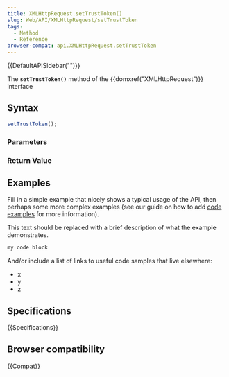 ```yaml
---
title: XMLHttpRequest.setTrustToken()
slug: Web/API/XMLHttpRequest/setTrustToken
tags:
  - Method
  - Reference
browser-compat: api.XMLHttpRequest.setTrustToken
---
```

{{DefaultAPISidebar("")}}

The **`setTrustToken()`** method of the {{domxref("XMLHttpRequest")}} interface 

## Syntax

```js
setTrustToken();
```

### Parameters



### Return Value



## Examples

Fill in a simple example that nicely shows a typical usage of the API, then perhaps some more complex examples (see our guide on how to add [code examples](/en-US/docs/MDN/Contribute/Structures/Code_examples) for more information).

This text should be replaced with a brief description of what the example demonstrates.

```js
my code block
```

And/or include a list of links to useful code samples that live elsewhere:

*   x
*   y
*   z

## Specifications

{{Specifications}}

## Browser compatibility

{{Compat}}

